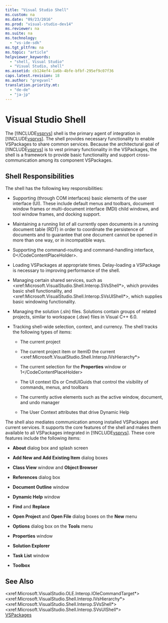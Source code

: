 ```yaml
---
title: "Visual Studio Shell"
ms.custom: na
ms.date: "09/23/2016"
ms.prod: "visual-studio-dev14"
ms.reviewer: na
ms.suite: na
ms.technology: 
  - "vs-ide-sdk"
ms.tgt_pltfrm: na
ms.topic: "article"
helpviewer_keywords: 
  - "shell, Visual Studio"
  - "Visual Studio, shell"
ms.assetid: cb124ef4-1a6b-4bfe-bfbf-295ef9c07f36
caps.latest.revision: 18
ms.author: "gregvanl"
translation.priority.mt: 
  - "de-de"
  - "ja-jp"
---
```

# Visual Studio Shell
The [!INCLUDE[vsprvs](../vs140/includes/vsprvs_md.md)] shell is the primary agent of integration in [!INCLUDE[vsprvs](../vs140/includes/vsprvs_md.md)]. The shell provides necessary functionality to enable VSPackages to share common services. Because the architectural goal of [!INCLUDE[vsprvs](../vs140/includes/vsprvs_md.md)] is to vest primary functionality in the VSPackages, the shell is a framework to provide basic functionality and support cross-communication among its component VSPackages.  
  
## Shell Responsibilities  
 The shell has the following key responsibilities:  
  
-   Supporting (through COM interfaces) basic elements of the user interface (UI). These include default menus and toolbars, document window frames or multi-document interface (MDI) child windows, and tool window frames, and docking support.  
  
-   Maintaining a running list of all currently open documents in a running document table (RDT) in order to coordinate the persistence of documents and to guarantee that one document cannot be opened in more than one way, or in incompatible ways.  
  
-   Supporting the command-routing and command-handling interface, <CodeContentPlaceHolder>0\</CodeContentPlaceHolder>.  
  
-   Loading VSPackages at appropriate times. Delay-loading a VSPackage is necessary to improving performance of the shell.  
  
-   Managing certain shared services, such as \<xref:Microsoft.VisualStudio.Shell.Interop.SVsShell*>, which provides basic shell functionality, and \<xref:Microsoft.VisualStudio.Shell.Interop.SVsUIShell*>, which supplies basic windowing functionality.  
  
-   Managing the solution (.sln) files. Solutions contain groups of related projects, similar to workspace (.dsw) files in Visual C++ 6.0.  
  
-   Tracking shell-wide selection, context, and currency. The shell tracks the following types of items:  
  
    -   The current project  
  
    -   The current project item or ItemID the current \<xref:Microsoft.VisualStudio.Shell.Interop.IVsHierarchy*>  
  
    -   The current selection for the **Properties** window or <CodeContentPlaceHolder>1\</CodeContentPlaceHolder>  
  
    -   The UI context IDs or CmdUIGuids that control the visibility of commands, menus, and toolbars  
  
    -   The currently active elements such as the active window, document, and undo manager  
  
    -   The User Context attributes that drive Dynamic Help  
  
 The shell also mediates communication among installed VSPackages and current services. It supports the core features of the shell and makes them available to all VSPackages integrated in [!INCLUDE[vsprvs](../vs140/includes/vsprvs_md.md)]. These core features include the following items:  
  
-   **About** dialog box and splash screen  
  
-   **Add New and Add Existing Item** dialog boxes  
  
-   **Class View** window and **Object Browser**  
  
-   **References** dialog box  
  
-   **Document Outline** window  
  
-   **Dynamic Help** window  
  
-   **Find** and **Replace**  
  
-   **Open Project** and **Open File** dialog boxes on the **New** menu  
  
-   **Options** dialog box on the **Tools** menu  
  
-   **Properties** window  
  
-   **Solution Explorer**  
  
-   **Task List** window  
  
-   **Toolbox**  
  
## See Also  
 \<xref:Microsoft.VisualStudio.OLE.Interop.IOleCommandTarget*>   
 \<xref:Microsoft.VisualStudio.Shell.Interop.IVsHierarchy*>   
 \<xref:Microsoft.VisualStudio.Shell.Interop.SVsShell*>   
 \<xref:Microsoft.VisualStudio.Shell.Interop.SVsUIShell*>   
 [VSPackages](../vs140/vspackages.md)